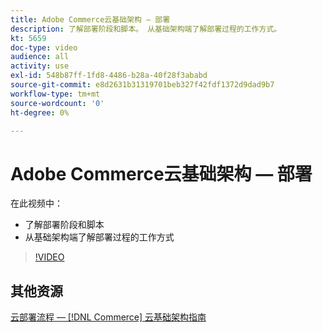 ```yaml
---
title: Adobe Commerce云基础架构 — 部署
description: 了解部署阶段和脚本。 从基础架构端了解部署过程的工作方​式。
kt: 5659
doc-type: video
audience: all
activity: use
exl-id: 548b87ff-1fd8-4486-b28a-40f28f3ababd
source-git-commit: e8d2631b31319701beb327f42fdf1372d9dad9b7
workflow-type: tm+mt
source-wordcount: '0'
ht-degree: 0%

---
```


# Adobe Commerce云基础架构 — 部署

在此视频中：

- 了解部署阶段和脚本
- 从基础架构端了解部署过程的工作方&#x200B;式

>[!VIDEO](https://video.tv.adobe.com/v/35695?quality=12&learn=on)

## 其他资源

[云部署流程 —  [!DNL Commerce] 云基础架构指南](https://experienceleague.adobe.com/docs/commerce-cloud-service/user-guide/develop/deploy/process.html)
